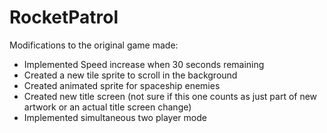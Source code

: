 # RocketPatrol

Modifications to the original game made:
 - Implemented Speed increase when 30 seconds remaining
 - Created a new tile sprite to scroll in the background
 - Created animated sprite for spaceship enemies
 - Created new title screen (not sure if this one counts as just part of new artwork or an actual title screen change)
 - Implemented simultaneous two player mode
